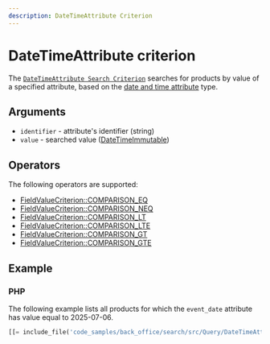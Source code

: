 ```yaml
---
description: DateTimeAttribute Criterion
---
```


# DateTimeAttribute criterion

The [`DateTimeAttribute Search Criterion`](../../api/php_api/php_api_reference/classes/Ibexa-Contracts-ProductCatalogDateTimeAttribute-Search-Criterion-DateTimeAttribute.html) searches for products by value of a specified attribute, based on the [date and time attribute](date_and_time.md) type.

## Arguments

- `identifier` - attribute's identifier (string)
- `value` - searched value ([DateTimeImmutable](https://www.php.net/manual/en/class.datetimeimmutable.php))

## Operators

The following operators are supported:

- [FieldValueCriterion::COMPARISON_EQ](../../api/php_api/php_api_reference/classes/Ibexa-Contracts-CoreSearch-Values-Query-Criterion-FieldValueCriterion.html#constant_COMPARISON_EQ)
- [FieldValueCriterion::COMPARISON_NEQ](../../api/php_api/php_api_reference/classes/Ibexa-Contracts-CoreSearch-Values-Query-Criterion-FieldValueCriterion.html#constant_COMPARISON_NEQ)
- [FieldValueCriterion::COMPARISON_LT](../../api/php_api/php_api_reference/classes/Ibexa-Contracts-CoreSearch-Values-Query-Criterion-FieldValueCriterion.html#constant_COMPARISON_LT)
- [FieldValueCriterion::COMPARISON_LTE](../../api/php_api/php_api_reference/classes/Ibexa-Contracts-CoreSearch-Values-Query-Criterion-FieldValueCriterion.html#constant_COMPARISON_LTE)
- [FieldValueCriterion::COMPARISON_GT](../../api/php_api/php_api_reference/classes/Ibexa-Contracts-CoreSearch-Values-Query-Criterion-FieldValueCriterion.html#constant_COMPARISON_GT)
- [FieldValueCriterion::COMPARISON_GTE](../../api/php_api/php_api_reference/classes/Ibexa-Contracts-CoreSearch-Values-Query-Criterion-FieldValueCriterion.html#constant_COMPARISON_GTE)

## Example

### PHP

The following example lists all products for which the `event_date` attribute has value equal to 2025-07-06.

``` php
[[= include_file('code_samples/back_office/search/src/Query/DateTimeAttributeQuery.php') =]]
```
